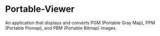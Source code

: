 # Portable-Viewer
 An application that displays and converts PGM (Portable Gray Map), PPM (Portable Pixmap), and PBM (Portable Bitmap) images.
